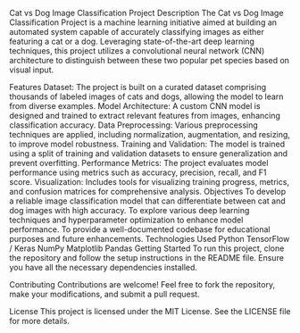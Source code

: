 Cat vs Dog Image Classification Project
Description
The Cat vs Dog Image Classification Project is a machine learning initiative aimed at building an automated system capable of accurately classifying images as either featuring a cat or a dog. Leveraging state-of-the-art deep learning techniques, this project utilizes a convolutional neural network (CNN) architecture to distinguish between these two popular pet species based on visual input.

Features
Dataset: The project is built on a curated dataset comprising thousands of labeled images of cats and dogs, allowing the model to learn from diverse examples.
Model Architecture: A custom CNN model is designed and trained to extract relevant features from images, enhancing classification accuracy.
Data Preprocessing: Various preprocessing techniques are applied, including normalization, augmentation, and resizing, to improve model robustness.
Training and Validation: The model is trained using a split of training and validation datasets to ensure generalization and prevent overfitting.
Performance Metrics: The project evaluates model performance using metrics such as accuracy, precision, recall, and F1 score.
Visualization: Includes tools for visualizing training progress, metrics, and confusion matrices for comprehensive analysis.
Objectives
To develop a reliable image classification model that can differentiate between cat and dog images with high accuracy.
To explore various deep learning techniques and hyperparameter optimization to enhance model performance.
To provide a well-documented codebase for educational purposes and future enhancements.
Technologies Used
Python
TensorFlow / Keras
NumPy
Matplotlib
Pandas
Getting Started
To run this project, clone the repository and follow the setup instructions in the README file. Ensure you have all the necessary dependencies installed.

Contributing
Contributions are welcome! Feel free to fork the repository, make your modifications, and submit a pull request.

License
This project is licensed under the MIT License. See the LICENSE file for more details.
